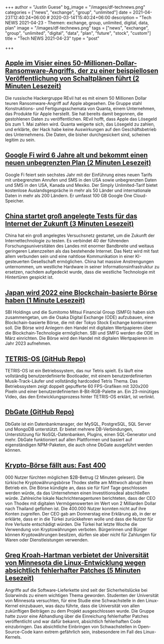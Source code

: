 +++
author = "Justin Guese"
bg_image = "/images/df-technews.png"
categories = ["news", "exchange", "group", "unlimited"]
date = 2021-04-23T12:40:24+06:00 # 2020-03-14T15:40:24+06:00
description = "Tech NEWS 2021-04-23 - Themen: exchange, group, unlimited, digital, data, plan"
image = "/images/df-technews.png"
tags = ["news", "exchange", "group", "unlimited", "digital", "data", "plan", "future", "stock", "custom"]
title = "Tech NEWS 2021-04-23"
type = "post"

+++

## [Apple im Visier eines 50-Millionen-Dollar-Ransomware-Angriffs, der zu einer beispiellosen Veröffentlichung von Schaltplänen führt (2 Minuten Lesezeit)](https://www.theverge.com/2021/4/21/22396283/apple-schematics-leak-ransomware-quanta-supplier-leak)

 Die russische Hackergruppe REvil hat es mit einem 50 Millionen Dollar teuren Ransomware-Angriff auf Apple abgesehen. Die Gruppe stahl Konstruktions- und Fertigungsschemata von Quanta, einem Unternehmen, das Produkte für Apple herstellt. Sie hat bereits damit begonnen, die gestohlenen Daten zu veröffentlichen. REvil hofft, dass Apple das Lösegeld bis zum 1. Mai zahlen wird. Quanta weigerte sich, das Lösegeld zu zahlen, und erklärte, der Hack habe keine Auswirkungen auf den Geschäftsbetrieb des Unternehmens. Die Daten, die bisher durchgesickert sind, scheinen legitim zu sein.

## [Google Fi wird 6 Jahre alt und bekommt einen neuen unbegrenzten Plan (2 Minuten Lesezeit)](https://techcrunch.com/2021/04/22/google-fi-turns-6-and-gets-a-new-unlimited-plan/)

 Google Fi feiert sein sechstes Jahr mit der Einführung eines neuen Tarifs mit unbegrenzten Anrufen und SMS in den USA sowie unbegrenzten Daten und SMS in den USA, Kanada und Mexiko.  Der Simply Unlimited-Tarif bietet kostenlose Auslandsgespräche in mehr als 50 Länder und internationale Daten in mehr als 200 Ländern. Er umfasst 100 GB Google One Cloud-Speicher.

## [China startet groß angelegte Tests für das Internet der Zukunft (3 Minuten Lesezeit)](https://www.scmp.com/news/china/science/article/3130338/china-starts-large-scale-testing-its-internet-future)

 China hat ein groß angelegtes Versuchsnetz gestartet, um die Zukunft der Internettechnologie zu testen. Es verbindet 40 der führenden Forschungsuniversitäten des Landes mit enormer Bandbreite und weitaus geringeren Latenzzeiten als das bestehende Internet. Das Netz wird mit fast allem verbunden sein und eine nahtlose Kommunikation in einer KI-gesteuerten Gesellschaft ermöglichen. China hat massive Anstrengungen unternommen, um westliche Hardware in seiner Informationsinfrastruktur zu ersetzen, nachdem aufgedeckt wurde, dass die westliche Technologie mit Hintertüren gespickt ist.

## [Japan wird 2022 eine Blockchain-basierte Börse haben (1 Minute Lesezeit)](https://www.coindesk.com/japan-to-have-blockchain-based-stock-exchange-in-2022)

 SBI Holdings und die Sumitomo Mitsui Financial Group (SMFG) haben sich zusammengetan, um die Osaka Digital Exchange (ODE) aufzubauen, eine Blockchain-basierte Börse, die mit der Tokyo Stock Exchange konkurrieren soll. Die Börse wird Anlegern den Handel mit digitalen Wertpapieren über die Blockchain-Technologie ermöglichen. SBI und SMFG werden die ODE im März einrichten. Die Börse wird den Handel mit digitalen Wertpapieren im Jahr 2023 aufnehmen.

## [TETRIS-OS (GitHub Repo)](https://github.com/jdah/tetris-os/1/01000178fe33b5d1-f420e1d5-d849-4589-8c67-bee3d4e40c83-000000/5pQcatJxBWVd9YLCBnssWjD813GMpOxG3srlksRiHj8=190)

 TETRIS-OS ist ein Betriebssystem, das nur Tetris spielt. Es läuft eine vollständig benutzerdefinierte Bootloader, mit einem benutzerdefinierten Musik-Track-Läufer und vollständig hardcoded Tetris Thema. Das Betriebssystem zeigt doppelt gepufferte 60 FPS-Grafiken mit 320x200 Pixeln und einer benutzerdefinierten 8-Bit-RGB-Palette an. Ein 23-minütiges Video, das den Entwicklungsprozess hinter TETRIS-OS erklärt, ist verlinkt.

## [DbGate (GitHub Repo)](https://github.com/dbgate/dbgate)

 DbGate ist ein Datenbankmanager, der MySQL, PostgreSQL, SQL Server und MongoDB unterstützt. Er bietet mehrere DB-Verbindungen, Unterstützung für NoSQL-Datenbanken, Plugins, einen SQL-Generator und mehr. DbGate funktioniert auf allen Plattformen und basiert auf eigenständigen NPM-Paketen, die auch ohne DbGate ausgeführt werden können.

## [Krypto-Börse fällt aus: Fast 400](https://interestingengineering.com/crypto-exchange-goes-dark-near-400000-users-fear-possible-2b-fraud)

000 Nutzer fürchten möglichen $2B-Betrug (2 Minuten gelesen). Die türkische Kryptowährungsbörse Thodex stellte am Mittwoch abrupt ihren Betrieb ein. Die Börse kündigte an, dass sie für fünf Tage geschlossen werden würde, da das Unternehmen einen Investitionsdeal abschließen würde. Zahlreiche lokale Nachrichtenagenturen berichteten, dass der CEO von Thodex mit digitalen Vermögenswerten im Wert von 2 Milliarden Dollar nach Thailand geflohen ist. Die 400.000 Nutzer konnten nicht auf ihre Konten zugreifen. Der CEO gab am Donnerstag eine Erklärung ab, in der er erklärte, dass er in die Türkei zurückkehren wolle und dass die Nutzer für ihre Verluste entschädigt würden. Die Türkei hat letzte Woche die Verwendung von Kryptowährungen verboten. Bürgerinnen und Bürger können Kryptowährungen besitzen, dürfen sie aber nicht für Zahlungen für Waren oder Dienstleistungen verwenden.

## [Greg Kroah-Hartman verbietet der Universität von Minnesota die Linux-Entwicklung wegen absichtlich fehlerhafter Patches (5 Minuten Lesezeit)](https://www.zdnet.com/article/greg-kroah-hartman-bans-university-of-minnesota-from-linux-development-for-deliberately-buggy-patches/)

 Angriffe auf die Software-Lieferkette sind seit der Sicherheitslücke bei Solarwinds zu einem wichtigen Thema geworden. Studenten der Universität von Minnesota versuchten, für eine Studie eine Schwachstelle in den Linux-Kernel einzubauen, was dazu führte, dass die Universität von allen zukünftigen Beiträgen zu dem Projekt ausgeschlossen wurde. Die Gruppe hatte zuvor eine Abhandlung über die Einreichung fehlerhafter Patches veröffentlicht und war dafür bekannt, absichtlich fehlerhaften Code einzubringen. Das absichtliche Einbringen von Schwachstellen in Open-Source-Code kann extrem gefährlich sein, insbesondere im Fall des Linux-Kernels.


